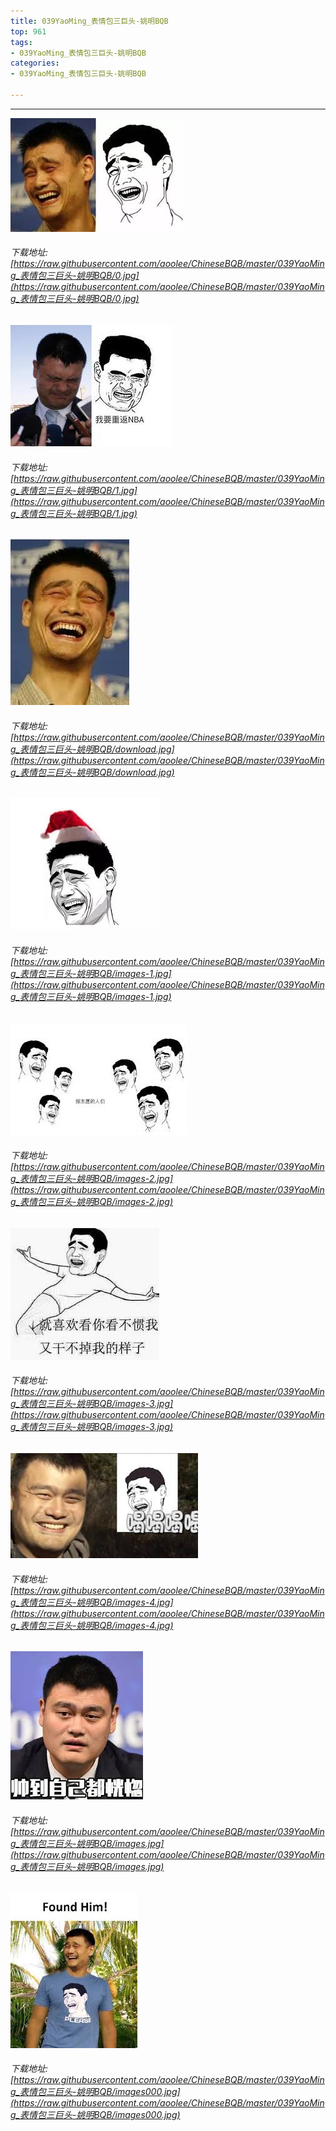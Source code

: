 ```yaml
---
title: 039YaoMing_表情包三巨头-姚明BQB
top: 961
tags:
- 039YaoMing_表情包三巨头-姚明BQB
categories:
- 039YaoMing_表情包三巨头-姚明BQB

---
```


------

<!-- more -->

![](https://raw.githubusercontent.com/aoolee/ChineseBQB/master/039YaoMing_表情包三巨头-姚明BQB/0.jpg)
###### 下载地址:[https://raw.githubusercontent.com/aoolee/ChineseBQB/master/039YaoMing_表情包三巨头-姚明BQB/0.jpg](https://raw.githubusercontent.com/aoolee/ChineseBQB/master/039YaoMing_表情包三巨头-姚明BQB/0.jpg)

![](https://raw.githubusercontent.com/aoolee/ChineseBQB/master/039YaoMing_表情包三巨头-姚明BQB/1.jpg)
###### 下载地址:[https://raw.githubusercontent.com/aoolee/ChineseBQB/master/039YaoMing_表情包三巨头-姚明BQB/1.jpg](https://raw.githubusercontent.com/aoolee/ChineseBQB/master/039YaoMing_表情包三巨头-姚明BQB/1.jpg)

![](https://raw.githubusercontent.com/aoolee/ChineseBQB/master/039YaoMing_表情包三巨头-姚明BQB/download.jpg)
###### 下载地址:[https://raw.githubusercontent.com/aoolee/ChineseBQB/master/039YaoMing_表情包三巨头-姚明BQB/download.jpg](https://raw.githubusercontent.com/aoolee/ChineseBQB/master/039YaoMing_表情包三巨头-姚明BQB/download.jpg)

![](https://raw.githubusercontent.com/aoolee/ChineseBQB/master/039YaoMing_表情包三巨头-姚明BQB/images-1.jpg)
###### 下载地址:[https://raw.githubusercontent.com/aoolee/ChineseBQB/master/039YaoMing_表情包三巨头-姚明BQB/images-1.jpg](https://raw.githubusercontent.com/aoolee/ChineseBQB/master/039YaoMing_表情包三巨头-姚明BQB/images-1.jpg)

![](https://raw.githubusercontent.com/aoolee/ChineseBQB/master/039YaoMing_表情包三巨头-姚明BQB/images-2.jpg)
###### 下载地址:[https://raw.githubusercontent.com/aoolee/ChineseBQB/master/039YaoMing_表情包三巨头-姚明BQB/images-2.jpg](https://raw.githubusercontent.com/aoolee/ChineseBQB/master/039YaoMing_表情包三巨头-姚明BQB/images-2.jpg)

![](https://raw.githubusercontent.com/aoolee/ChineseBQB/master/039YaoMing_表情包三巨头-姚明BQB/images-3.jpg)
###### 下载地址:[https://raw.githubusercontent.com/aoolee/ChineseBQB/master/039YaoMing_表情包三巨头-姚明BQB/images-3.jpg](https://raw.githubusercontent.com/aoolee/ChineseBQB/master/039YaoMing_表情包三巨头-姚明BQB/images-3.jpg)

![](https://raw.githubusercontent.com/aoolee/ChineseBQB/master/039YaoMing_表情包三巨头-姚明BQB/images-4.jpg)
###### 下载地址:[https://raw.githubusercontent.com/aoolee/ChineseBQB/master/039YaoMing_表情包三巨头-姚明BQB/images-4.jpg](https://raw.githubusercontent.com/aoolee/ChineseBQB/master/039YaoMing_表情包三巨头-姚明BQB/images-4.jpg)

![](https://raw.githubusercontent.com/aoolee/ChineseBQB/master/039YaoMing_表情包三巨头-姚明BQB/images.jpg)
###### 下载地址:[https://raw.githubusercontent.com/aoolee/ChineseBQB/master/039YaoMing_表情包三巨头-姚明BQB/images.jpg](https://raw.githubusercontent.com/aoolee/ChineseBQB/master/039YaoMing_表情包三巨头-姚明BQB/images.jpg)

![](https://raw.githubusercontent.com/aoolee/ChineseBQB/master/039YaoMing_表情包三巨头-姚明BQB/images000.jpg)
###### 下载地址:[https://raw.githubusercontent.com/aoolee/ChineseBQB/master/039YaoMing_表情包三巨头-姚明BQB/images000.jpg](https://raw.githubusercontent.com/aoolee/ChineseBQB/master/039YaoMing_表情包三巨头-姚明BQB/images000.jpg)

